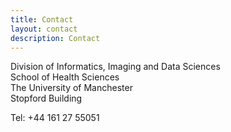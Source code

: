 ```yaml
---
title: Contact
layout: contact
description: Contact
---
```


Division of Informatics, Imaging and Data Sciences  
School of Health Sciences  
The University of Manchester  
Stopford Building  

Tel: +44 161 27 55051

<!--TODO: LinkedIn, Twitter, RG, Github. -->

